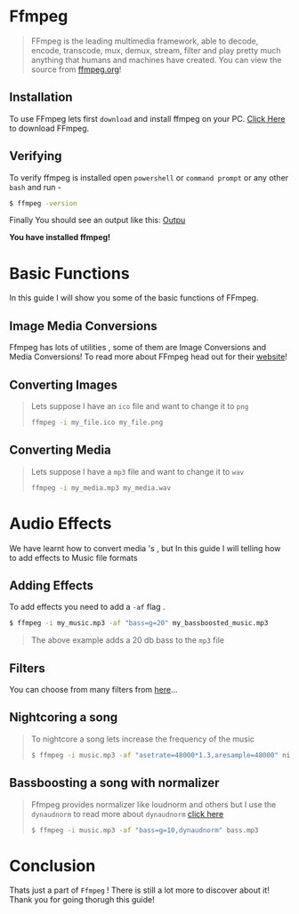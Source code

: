# Ffmpeg

> FFmpeg is the leading multimedia framework, able to decode, encode, transcode, mux, demux, stream, filter and play pretty much anything that humans and machines have created. You can view the source from [ffmpeg.org](ffmpeg.org)!

## Installation

To use FFmpeg lets first `download` and install ffmpeg on your PC.
[Click Here](https://http://ffmpeg.org/) to download FFmpeg.

## Verifying

To verify ffmpeg is installed open `powershell` or `command prompt` or any other `bash` and run -

```bash
$ ffmpeg -version
```

Finally You should see an output like this:
[Outpu](https://blogs.starstracker.xyz/img/ffmpeg-guide/verify.png)

**You have installed ffmpeg!**

# Basic Functions

In this guide I will show you some of the basic functions of FFmpeg.

## Image Media Conversions
Ffmpeg has lots of utilities , some of them are Image Conversions and Media Conversions! To read more about FFmpeg head out for their [website](https://http://ffmpeg.org/)!

## Converting Images 
> Lets suppose I have an `ico` file and want to change it to `png`
> ```bash
> ffmpeg -i my_file.ico my_file.png
> ```

## Converting Media
> Lets suppose I have a `mp3` file and want to change it to `wav`
> ```bash
> ffmpeg -i my_media.mp3 my_media.wav
> ```

# Audio Effects

We have learnt how to convert media 's , but In this guide I will telling how to add effects to Music file formats

## Adding Effects

To add effects you need to add a `-af` flag .

```bash
$ ffmpeg -i my_music.mp3 -af "bass=g=20" my_bassboosted_music.mp3
```

> The above example adds a 20 db bass to the `mp3` file

## Filters

You can choose from many filters from [here](https://ffmpeg.org/ffmpeg-filters.html)...

## Nightcoring a song

> To nightcore a song lets increase the frequency of the music
>
> ```bash
> $ ffmpeg -i music.mp3 -af "asetrate=48000*1.3,aresample=48000" nightcore.mp3
> ```

## Bassboosting a song with normalizer

> Ffmpeg provides normalizer like loudnorm and others but I use the `dynaudnorm` to read more about `dynaudnorm` [click here](http://ffmpeg.org/ffmpeg-filters.html#dynaudnorm)
>
> ```bash
> $ ffmpeg -i music.mp3 -af "bass=g=10,dynaudnorm" bass.mp3
> ```

# Conclusion

Thats just a part of `Ffmpeg` ! There is still a lot more to discover about it!<br/>
Thank you for going thorugh this guide! 
